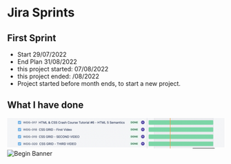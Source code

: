 

# Jira Sprints
## First Sprint
* Start 29/07/2022  
* End Plan 31/08/2022
* this project started: 07/08/2022
* this project ended: /08/2022
* Project started before month ends, to start a new project.


## What I have done
![Begin Banner](fullSprint.png)
![Begin Banner](burnup.png)

